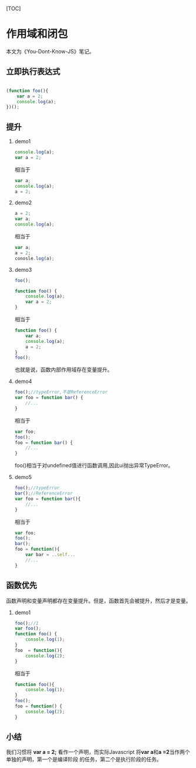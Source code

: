 [TOC]
# 作用域和闭包

本文为《You-Dont-Know-JS》笔记。

## 立即执行表达式
```js

(function foo(){
    var a = 2;
    console.log(a); 
})();
```
## 提升

1. demo1

    ```js
    console.log(a);
    var a = 2;
    ```
    相当于
    ```js
    var a;
    console.log(a);
    a = 2;
    ```
2. demo2
    ```js
    a = 2;
    var a;
    console.log(a);
    ```
    相当于
    ```js
    var a;
    a = 2;
    conosle.log(a);
    ```

3. demo3
    ```js
    foo();

    function foo() {
        console.log(a);
        var a = 2;
    }
    ```
    相当于
    ```js
    function foo() {
        var a;
        console.log(a);
        a = 2;
    }
    foo();
    ```
    也就是说，函数内部作用域存在变量提升。
4. demo4
    ```js
    foo();//typeError,不是ReferenceError
    var foo = function bar() {
        //...
    }
    ```
    相当于
    ```js
    var foo;
    foo();
    foo = function bar() {
        //...
    }
    ```
    foo()相当于对undefined值进行函数调用,因此ui抛出异常TypeError。
5. demo5
    ```js
    foo();//typeError
    bar();//ReferenceError
    var foo = function bar(){
        //...
    }
    ```
    相当于
    ```js
    var foo;
    foo();
    bar();
    foo = function(){
        var bar = ..self...
        //...
    }
    ```
## 函数优先
函数声明和变量声明都存在变量提升。但是，函数首先会被提升，然后才是变量。

1. demo1
    ```js
    foo();//1
    var foo();
    function foo() {
        console.log(1);
    }
    foo  = function(){
        console.log(2);
    }
    ```
    相当于
    ```js
    function foo(){
        console.log(1);
    }
    foo();
    foo = function() {
        console.log(2);
    }
    ```

## 小结

我们习惯将 **var a = 2;** 看作一个声明，而实际Javascript
将**var a**和**a =2**当作两个单独的声明，第一个是编译阶段
的任务，第二个是执行阶段的任务。